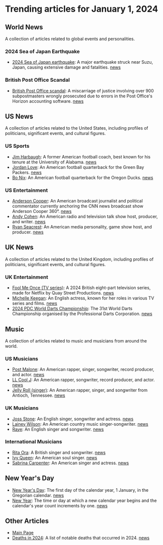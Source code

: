 # Trending articles for January 1, 2024

## World News
A collection of articles related to global events and personalities.

### 2024 Sea of Japan Earthquake
- [2024 Sea of Japan earthquake](https://en.wikipedia.org/wiki/2024_Sea_of_Japan_earthquake): A major earthquake struck near Suzu, Japan, causing extensive damage and fatalities. [news](https://www.bing.com/news/search?q=2024+Sea+of+Japan+earthquake)

### British Post Office Scandal
- [British Post Office scandal](https://en.wikipedia.org/wiki/British_Post_Office_scandal): A miscarriage of justice involving over 900 subpostmasters wrongly prosecuted due to errors in the Post Office's Horizon accounting software. [news](https://www.bing.com/news/search?q=British+Post+Office+scandal)

## US News
A collection of articles related to the United States, including profiles of politicians, significant events, and cultural figures.

### US Sports
- [Jim Harbaugh](https://en.wikipedia.org/wiki/Jim_Harbaugh): A former American football coach, best known for his tenure at the University of Alabama. [news](https://www.bing.com/news/search?q=Jim+Harbaugh)
- [Jordan Love](https://en.wikipedia.org/wiki/Jordan_Love): An American football quarterback for the Green Bay Packers. [news](https://www.bing.com/news/search?q=Jordan+Love)
- [Bo Nix](https://en.wikipedia.org/wiki/Bo_Nix): An American football quarterback for the Oregon Ducks. [news](https://www.bing.com/news/search?q=Bo+Nix)

### US Entertainment
- [Anderson Cooper](https://en.wikipedia.org/wiki/Anderson_Cooper): An American broadcast journalist and political commentator currently anchoring the CNN news broadcast show Anderson Cooper 360°. [news](https://www.bing.com/news/search?q=Anderson_Cooper)
- [Andy Cohen](https://en.wikipedia.org/wiki/Andy_Cohen): An American radio and television talk show host, producer, and writer. [news](https://www.bing.com/news/search?q=Andy+Cohen)
- [Ryan Seacrest](https://en.wikipedia.org/wiki/Ryan_Seacrest): An American media personality, game show host, and producer. [news](https://www.bing.com/news/search?q=Ryan_Seacrest)

## UK News
A collection of articles related to the United Kingdom, including profiles of politicians, significant events, and cultural figures.

### UK Entertainment
- [Fool Me Once (TV series)](https://en.wikipedia.org/wiki/Fool_Me_Once_(TV_series)): A 2024 British eight-part television series, made for Netflix by Quay Street Productions. [news](https://www.bing.com/news/search?q=Fool+Me+Once+TV+series)
- [Michelle Keegan](https://en.wikipedia.org/wiki/Michelle_Keegan): An English actress, known for her roles in various TV series and films. [news](https://www.bing.com/news/search?q=Michelle+Keegan)
- [2024 PDC World Darts Championship](https://en.wikipedia.org/wiki/2024_PDC_World_Darts_Championship): The 31st World Darts Championship organised by the Professional Darts Corporation. [news](https://www.bing.com/news/search?q=2024+PDC+World+Darts+Championship)

## Music
A collection of articles related to music and musicians from around the world.

### US Musicians
- [Post Malone](https://en.wikipedia.org/wiki/Post_Malone): An American rapper, singer, songwriter, record producer, and actor. [news](https://www.bing.com/news/search?q=Post+Malone)
- [LL Cool J](https://en.wikipedia.org/wiki/LL_Cool_J): An American rapper, songwriter, record producer, and actor. [news](https://www.bing.com/news/search?q=LL+Cool+J)
- [Jelly Roll (singer)](https://en.wikipedia.org/wiki/Jelly_Roll_(singer)): An American rapper, singer, and songwriter from Antioch, Tennessee. [news](https://www.bing.com/news/search?q=Jelly+Roll+singer)

### UK Musicians
- [Joss Stone](https://en.wikipedia.org/wiki/Joss_Stone): An English singer, songwriter and actress. [news](https://www.bing.com/news/search?q=Joss+Stone)
- [Lainey Wilson](https://en.wikipedia.org/wiki/Lainey_Wilson): An American country music singer-songwriter. [news](https://www.bing.com/news/search?q=Lainey+Wilson)
- [Raye](https://en.wikipedia.org/wiki/Raye): An English singer and songwriter. [news](https://www.bing.com/news/search?q=Raye)

### International Musicians
- [Rita Ora](https://en.wikipedia.org/wiki/Rita_Ora): A British singer and songwriter. [news](https://www.bing.com/news/search?q=Rita+Ora)
- [Ivy Queen](https://en.wikipedia.org/wiki/Ivy_Queen): An American soul singer. [news](https://www.bing.com/news/search?q=Ivy+Queen)
- [Sabrina Carpenter](https://en.wikipedia.org/wiki/Sabrina_Carpenter): An American singer and actress. [news](https://www.bing.com/news/search?q=Sabrina+Carpenter)

## New Year's Day
- [New Year's Day](https://en.wikipedia.org/wiki/New_Year's_Day): The first day of the calendar year, 1 January, in the Gregorian calendar. [news](https://www.bing.com/news/search?q=New+Year's+Day)
- [New Year](https://en.wikipedia.org/wiki/New_Year): The time or day at which a new calendar year begins and the calendar's year count increments by one. [news](https://www.bing.com/news/search?q=New+Year)

## Other Articles
- [Main Page](https://en.wikipedia.org/wiki/Main_Page)
- [Deaths in 2024](https://en.wikipedia.org/wiki/Deaths_in_2024): A list of notable deaths that occurred in 2024. [news](https://www.bing.com/news/search?q=Deaths+in+2024)

